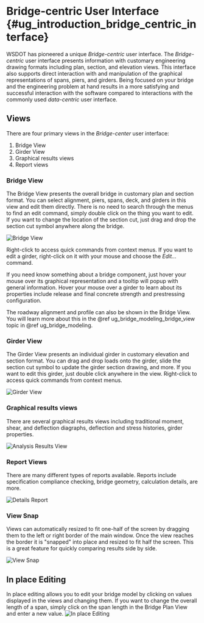 Bridge-centric User Interface {#ug_introduction_bridge_centric_interface}
==============================================
WSDOT has pioneered a unique *Bridge-centric* user interface. The *Bridge-centric* user interface presents information with customary engineering drawing formats including plan, section, and elevation views. This interface also supports direct interaction with and manipulation of the graphical representations of spans, piers, and girders. Being focused on your bridge and the engineering problem at hand results in a more satisfying and successful interaction with the software compared to interactions with the commonly used *data-centric* user interface.

Views
--------
There are four primary views in the *Bridge-center* user interface:
1. Bridge View
2. Girder View
3. Graphical results views
4. Report views

### Bridge View ###
The Bridge View presents the overall bridge in customary plan and section format. You can select alignment, piers, spans, deck, and girders in this view and edit them directly. There is no need to search through the menus to find an edit command, simply double click on the thing you want to edit. If you want to change the location of the section cut, just drag and drop the section cut symbol anywhere along the bridge. 

![Bridge View](BridgeView.png)

Right-click to access quick commands from context menus. If you want to edit a girder, right-click on it with your mouse and choose the *Edit...* command. 

If you need know something about a bridge component, just hover your mouse over its graphical representation and a tooltip will popup with general information. Hover your mouse over a girder to learn about its properties include release and final concrete strength and prestressing configuration.

The roadway alignment and profile can also be shown in the Bridge View. You will learn more about this in the @ref ug_bridge_modeling_bridge_view topic in @ref ug_bridge_modeling.

### Girder View ###
The Girder View presents an individual girder in customary elevation and section format. You can drag and drop loads onto the girder, slide the section cut symbol to update the girder section drawing, and more. If you want to edit this girder, just double click anywhere in the view. Right-click to access quick commands from context menus.

![Girder View](GirderView.png)

### Graphical results views ###
There are several graphical results views including traditional moment, shear, and deflection diagraphs, deflection and stress histories, girder properties.

![Analysis Results View](AnalysisResultsView.png)

### Report Views ###
There are many different types of reports available. Reports include specification compliance checking, bridge geometry, calculation details, are more.

![Details Report](DetailsReport.png)

### View Snap ###
Views can automatically resized to fit one-half of the screen by dragging them to the left or right border of the main window. Once the view reaches the border it is "snapped" into place and resized to fit half the screen. This is a great feature for quickly comparing results side by side.

![View Snap](ViewSnap.png)


In place Editing
----------------
In place editing allows you to edit your bridge model by clicking on values displayed in the views and changing them. If you want to change the overall length of a span, simply click on the span length in the Bridge Plan View and enter a new value.
![In place Editing](InplaceEditing.png)

